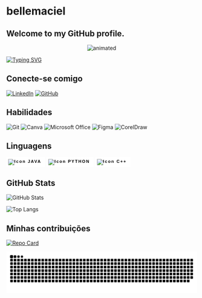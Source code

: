 # bellemaciel
## Welcome to my GitHub profile.

<p align="center">
  <img src="https://user-images.githubusercontent.com/74038190/225813708-98b745f2-7d22-48cf-9150-083f1b00d6c9.gif" alt="animated" width="500px" />
</p>

[![Typing SVG](https://readme-typing-svg.herokuapp.com/?color=806&size=45&center=true&vCenter=true&width=1000&lines=Isabelle+Maciel+:%29)](https://git.io/typing-svg)

## Conecte-se comigo
[![LinkedIn](https://img.shields.io/badge/LinkedIn-FFF?style=for-the-badge&logo=linkedin&logoColor=0E76A8)](https://www.linkedin.com/in/isabelle-maciel--/)
[![GitHub](https://img.shields.io/badge/GitHub-fff?style=for-the-badge&logo=github&logoColor=black)](https://github.com/bellemaciel)

## Habilidades
![Git](https://img.icons8.com/?size=48&id=20906&format=png)
![Canva](https://img.icons8.com/?size=48&id=iWw83PVcBpLw&format=png)
![Microsoft Office](https://img.icons8.com/?size=48&id=37619&format=png)
![Figma](https://img.icons8.com/?size=48&id=zfHRZ6i1Wg0U&format=png)
![CorelDraw](https://img.icons8.com/?size=48&id=9kTbRIN6cDXX&format=png)

## Linguagens
<div style="background-color: white; color: black; font-family: 'Verdana', sans-serif; font-size: 11px;  letter-spacing: 2px; font-weight: bold; padding: 5px; display: inline-block; border-radius: 2px;">
   <img src="https://cdn-icons-png.flaticon.com/128/226/226777.png" alt="Icon" width="20" height="20">
   <span style="margin-right: 5px;">JAVA</span>
</div>
<div style="background-color: white; color: black; font-family: 'Verdana', sans-serif; font-size: 11px;  letter-spacing: 2px; font-weight: bold; padding: 5px; display: inline-block; border-radius: 2px;">
   <img src="https://img.icons8.com/?size=48&id=l75OEUJkPAk4&format=png" alt="Icon" width="20" height="20">
   <span style="margin-right: 5px;">PYTHON</span>
</div>
<div style="background-color: white; color: black; font-family: 'Verdana', sans-serif; font-size: 11px;  letter-spacing: 2px; font-weight: bold; padding: 5px; display: inline-block; border-radius: 2px;">
   <img src="https://img.icons8.com/?size=48&id=TpULddJc4gTh&format=png" alt="Icon" width="20" height="20">
   <span style="margin-right: 5px;">C++</span>
</div>

## GitHub Stats
![GitHub Stats](https://github-readme-stats.vercel.app/api?username=bellemaciel&theme=transparent&bg_color=fff&border_color=30A3DC&show_icons=true&icon_color=0003DC&title_color=E94D5F&text_color=000)

![Top Langs](https://github-readme-stats-git-masterrstaa-rickstaa.vercel.app/api/top-langs/?username=bellemaciel&bg_color=fff&border_color=30A3DC&title_color=E94D5F&text_color=000)

## Minhas contribuições
[![Repo Card](https://github-readme-stats.vercel.app/api/pin/?username=bellemaciel&repo=dio-lab-open-source&bg_color=fff&border_color=30A3DC&show_icons=true&icon_color=30A3DC&title_color=E94D5F&text_color=000)](https://github.com/SEUUSERNAME/SEUREPOSITORIO)

![snake gif](https://github.com/bellemaciel/bellemaciel/blob/output/github-contribution-grid-snake.svg)